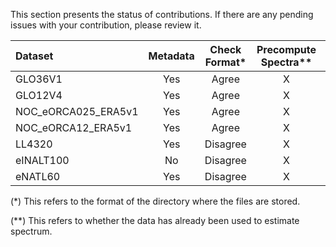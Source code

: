 This section presents the status of contributions. If there are any pending issues with your contribution, please review it.

| Dataset             | Metadata | Check Format* | Precompute Spectra** |Pending Issues |
| :----------------   | :------: | :----------: | :-------------------: |:------------: |
| GLO36V1             |   Yes    |  Agree       | X                     |      No       |
| GLO12V4             |   Yes    |  Agree       | X                     |      No       |
| NOC_eORCA025_ERA5v1 |   Yes    |  Agree       | X                     |      No       |
| NOC_eORCA12_ERA5v1  |   Yes    |  Agree       | X                     |      No       |
| LL4320              |   Yes    |  Disagree    | X                     |      Yes      |
| eINALT100           |   No     |  Disagree    | X                     |      Yes      |
| eNATL60             |   Yes    |  Disagree    | X                     |      Yes      |

(*) This refers to the format of the directory where the files are stored.

(**) This refers to whether the data has already been used to estimate spectrum.

